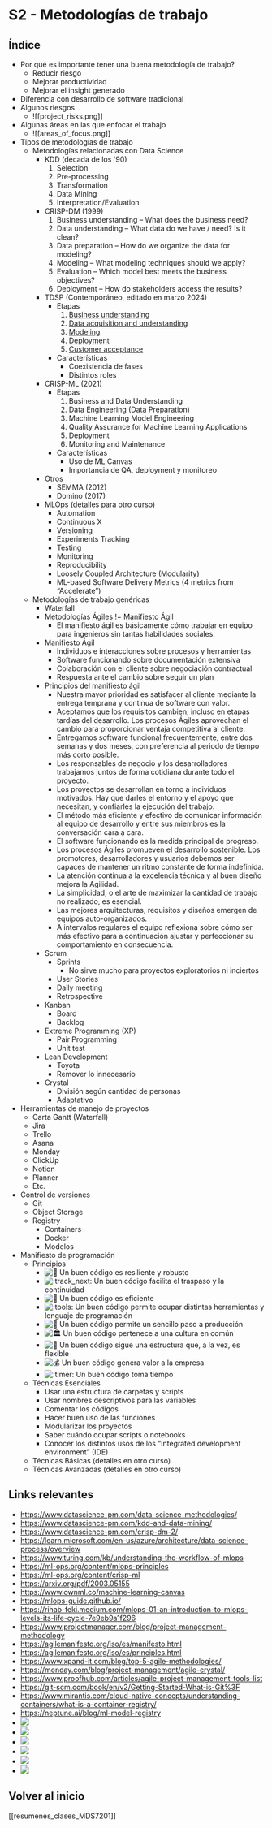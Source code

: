 # S2 - Metodologías de trabajo

## Índice

- Por qué es importante tener una buena metodología de trabajo?
	- Reducir riesgo
	- Mejorar productividad
	- Mejorar el insight generado
- Diferencia con desarrollo de software tradicional
- Algunos riesgos
	- ![[project_risks.png]]
- Algunas áreas en las que enfocar el trabajo
	- ![[areas_of_focus.png]]
- Tipos de metodologías de trabajo
	- Metodologías relacionadas con Data Science
		- KDD (década de los '90)
			1. Selection
			2. Pre-processing
			3. Transformation
			4. Data Mining
			5. Interpretation/Evaluation
		- CRISP-DM (1999)
			1. Business understanding – What does the business need?
			2. Data understanding – What data do we have / need? Is it clean?
			3. Data preparation – How do we organize the data for modeling?
			4. Modeling – What modeling techniques should we apply?
			5. Evaluation – Which model best meets the business objectives?
			6. Deployment – How do stakeholders access the results?
		- TDSP (Contemporáneo, editado en marzo 2024)
			- Etapas
				1. [Business understanding](https://learn.microsoft.com/en-us/azure/architecture/data-science-process/lifecycle-business-understanding)
				2. [Data acquisition and understanding](https://learn.microsoft.com/en-us/azure/architecture/data-science-process/lifecycle-data)
				3. [Modeling](https://learn.microsoft.com/en-us/azure/architecture/data-science-process/lifecycle-modeling)
				4. [Deployment](https://learn.microsoft.com/en-us/azure/architecture/data-science-process/lifecycle-deployment)
				5. [Customer acceptance](https://learn.microsoft.com/en-us/azure/architecture/data-science-process/lifecycle-acceptance)
			- Características
				- Coexistencia de fases
				- Distintos roles
		- CRISP-ML (2021)
			- Etapas 
    			1. Business and Data Understanding
    			2. Data Engineering (Data Preparation)
    			3. Machine Learning Model Engineering
    			4. Quality Assurance for Machine Learning Applications
    			5. Deployment
    			6. Monitoring and Maintenance
  			- Características
    			- Uso de ML Canvas
    			- Importancia de QA, deployment y monitoreo
		- Otros
			- SEMMA (2012)
			- Domino (2017)
		- MLOps (detalles para otro curso)
			- Automation
			- Continuous X
			- Versioning
			- Experiments Tracking
			- Testing
			- Monitoring
			- Reproducibility
			- Loosely Coupled Architecture (Modularity)
			- ML-based Software Delivery Metrics (4 metrics from “Accelerate”)
	- Metodologías de trabajo genéricas
		- Waterfall
		- Metodologías Ágiles != Manifiesto Ágil
			- El manifiesto ágil es básicamente cómo trabajar en equipo para ingenieros sin tantas habilidades sociales.
		- Manifiesto Ágil
			- Individuos e interacciones sobre procesos y herramientas  
			- Software funcionando sobre documentación extensiva  
			- Colaboración con el cliente sobre negociación contractual  
			- Respuesta ante el cambio sobre seguir un plan
		- Principios del manifiesto ágil
			- Nuestra mayor prioridad es satisfacer al cliente mediante la entrega temprana y continua de software con valor.
			- Aceptamos que los requisitos cambien, incluso en etapas tardías del desarrollo. Los procesos Ágiles aprovechan el cambio para proporcionar ventaja competitiva al cliente.
			- Entregamos software funcional frecuentemente, entre dos semanas y dos meses, con preferencia al periodo de tiempo más corto posible.
			- Los responsables de negocio y los desarrolladores trabajamos juntos de forma cotidiana durante todo el proyecto.
			- Los proyectos se desarrollan en torno a individuos motivados. Hay que darles el entorno y el apoyo que necesitan, y confiarles la ejecución del trabajo.  
			- El método más eficiente y efectivo de comunicar información al equipo de desarrollo y entre sus miembros es la conversación cara a cara.
			- El software funcionando es la medida principal de progreso.
			- Los procesos Ágiles promueven el desarrollo sostenible. Los promotores, desarrolladores y usuarios debemos ser capaces de mantener un ritmo constante de forma indefinida.
			- La atención continua a la excelencia técnica y al buen diseño mejora la Agilidad.
			- La simplicidad, o el arte de maximizar la cantidad de trabajo no realizado, es esencial.
			- Las mejores arquitecturas, requisitos y diseños emergen de equipos auto-organizados.
			- A intervalos regulares el equipo reflexiona sobre cómo ser más efectivo para a continuación ajustar y perfeccionar su comportamiento en consecuencia.
		- Scrum
			- Sprints
				- No sirve mucho para proyectos exploratorios ni inciertos
			- User Stories
			- Daily meeting
			- Retrospective
		- Kanban
			- Board
			- Backlog
		- Extreme Programming (XP)
			- Pair Programming
			- Unit test
		- Lean Development
			- Toyota
			- Remover lo innecesario
		- Crystal
			- División según cantidad de personas
			- Adaptativo
- Herramientas de manejo de proyectos
	- Carta Gantt (Waterfall)
	- Jira
	- Trello
	- Asana
	- Monday
	- ClickUp
	- Notion
	- Planner
	- Etc.
- Control de versiones
	- Git
	- Object Storage
	- Registry
		- Containers
		- Docker
		- Modelos
- Manifiesto de programación
	- Principios
		-  ![:mechanical_arm:](https://pf-emoji-service--cdn.us-east-1.prod.public.atl-paas.net/standard/caa27a19-fc09-4452-b2b4-a301552fd69c/32x32/1f9be.png) Un buen código es resiliente y robusto
		-  ![:track_next:](https://pf-emoji-service--cdn.us-east-1.prod.public.atl-paas.net/standard/caa27a19-fc09-4452-b2b4-a301552fd69c/32x32/23ed.png) Un buen código facilita el traspaso y la continuidad
		-  ![:athletic_shoe:](https://pf-emoji-service--cdn.us-east-1.prod.public.atl-paas.net/standard/caa27a19-fc09-4452-b2b4-a301552fd69c/32x32/1f45f.png) Un buen código es eficiente
		-  ![:tools:](https://pf-emoji-service--cdn.us-east-1.prod.public.atl-paas.net/standard/caa27a19-fc09-4452-b2b4-a301552fd69c/32x32/1f6e0.png) Un buen código permite ocupar distintas herramientas y lenguaje de programación
		-  ![:robot:](https://pf-emoji-service--cdn.us-east-1.prod.public.atl-paas.net/standard/caa27a19-fc09-4452-b2b4-a301552fd69c/32x32/1f916.png) Un buen código permite un sencillo paso a producción
		-  ![:classical_building:](https://pf-emoji-service--cdn.us-east-1.prod.public.atl-paas.net/standard/caa27a19-fc09-4452-b2b4-a301552fd69c/32x32/1f3db.png) Un buen código pertenece a una cultura en común
		-  ![:muscle:](https://pf-emoji-service--cdn.us-east-1.prod.public.atl-paas.net/standard/caa27a19-fc09-4452-b2b4-a301552fd69c/32x32/1f4aa.png) Un buen código sigue una estructura que, a la vez, es flexible
		-  ![:moneybag:](https://pf-emoji-service--cdn.us-east-1.prod.public.atl-paas.net/standard/caa27a19-fc09-4452-b2b4-a301552fd69c/32x32/1f4b0.png) Un buen código genera valor a la empresa
		-  ![:timer:](https://pf-emoji-service--cdn.us-east-1.prod.public.atl-paas.net/standard/caa27a19-fc09-4452-b2b4-a301552fd69c/32x32/23f2.png) Un buen código toma tiempo
	- Técnicas Esenciales
		- Usar una estructura de carpetas y scripts
		- Usar nombres descriptivos para las variables
		- Comentar los códigos
		- Hacer buen uso de las funciones
		- Modularizar los proyectos
		- Saber cuándo ocupar scripts o notebooks
		- Conocer los distintos usos de los “Integrated development environment” (IDE)
	- Técnicas Básicas (detalles en otro curso)
	- Técnicas Avanzadas (detalles en otro curso)

## Links relevantes

- https://www.datascience-pm.com/data-science-methodologies/
- https://www.datascience-pm.com/kdd-and-data-mining/
- https://www.datascience-pm.com/crisp-dm-2/
- https://learn.microsoft.com/en-us/azure/architecture/data-science-process/overview
- https://www.turing.com/kb/understanding-the-workflow-of-mlops
- https://ml-ops.org/content/mlops-principles
- https://ml-ops.org/content/crisp-ml
- https://arxiv.org/pdf/2003.05155
- https://www.ownml.co/machine-learning-canvas
- https://mlops-guide.github.io/
- https://rihab-feki.medium.com/mlops-01-an-introduction-to-mlops-levels-its-life-cycle-7e9eb9a1f296
- https://www.projectmanager.com/blog/project-management-methodology
- https://agilemanifesto.org/iso/es/manifesto.html
- https://agilemanifesto.org/iso/es/principles.html
- https://www.xpand-it.com/blog/top-5-agile-methodologies/
- https://monday.com/blog/project-management/agile-crystal/
- https://www.proofhub.com/articles/agile-project-management-tools-list
- https://git-scm.com/book/en/v2/Getting-Started-What-is-Git%3F
- https://www.mirantis.com/cloud-native-concepts/understanding-containers/what-is-a-container-registry/
- https://neptune.ai/blog/ml-model-registry
- ![](https://www.youtube.com/watch?v=C5JElgliTeE)
- ![](https://www.youtube.com/watch?v=7EmboKQH8lM&list=PLeKgk5El3zkShgXMvKQJF6SpslUNfFtqN&ab_channel=UnityCoin)
- ![](https://www.youtube.com/watch?v=62v251H96Dw)
- ![](https://www.youtube.com/watch?v=o80HGoCOlU8)
- ![](https://www.youtube.com/watch?v=bZ1JAHETKxY)
- ![](https://www.youtube.com/watch?v=MBPQpWudZhs)

## Volver al inicio

[[resumenes_clases_MDS7201]]